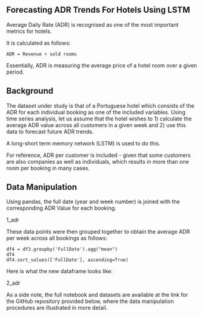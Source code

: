 ## Forecasting ADR Trends For Hotels Using LSTM

Average Daily Rate (ADR) is recognised as one of the most important metrics for hotels.

It is calculated as follows:

```
ADR = Revenue ÷ sold rooms
```

Essentially, ADR is measuring the average price of a hotel room over a given period.

## Background

The dataset under study is that of a Portuguese hotel which consists of the ADR for each individual booking as one of the included variables. Using time series analysis, let us assume that the hotel wishes to 1) calculate the average ADR value across all customers in a given week and 2) use this data to forecast future ADR trends.

A long-short term memory network (LSTM) is used to do this.

For reference, ADR per customer is included - given that some customers are also companies as well as individuals, which results in more than one room per booking in many cases.

## Data Manipulation

Using pandas, the full date (year and week number) is joined with the corresponding ADR Value for each booking.

1_adr

These data points were then grouped together to obtain the average ADR per week across all bookings as follows:

```
df4 = df3.groupby('FullDate').agg("mean")
df4
df4.sort_values(['FullDate'], ascending=True)
```

Here is what the new dataframe looks like:

2_adr

As a side note, the full notebook and datasets are available at the link for the GitHub repository provided below, where the data manipulation procedures are illustrated in more detail.
